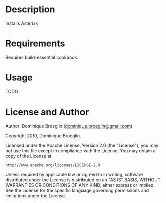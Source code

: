 Description
===========

Installs Asterisk 

Requirements
============

Requires build-essential cookbook.

Usage
=====

TODO

License and Author
==================

Author: Dominique Broeglin (<dominique.broeglin@gmail.com>)

Copyright 2010, Dominique Broeglin. 

Licensed under the Apache License, Version 2.0 (the "License");
you may not use this file except in compliance with the License.
You may obtain a copy of the License at

    http://www.apache.org/licenses/LICENSE-2.0

Unless required by applicable law or agreed to in writing, software
distributed under the License is distributed on an "AS IS" BASIS,
WITHOUT WARRANTIES OR CONDITIONS OF ANY KIND, either express or implied.
See the License for the specific language governing permissions and
limitations under the License.
